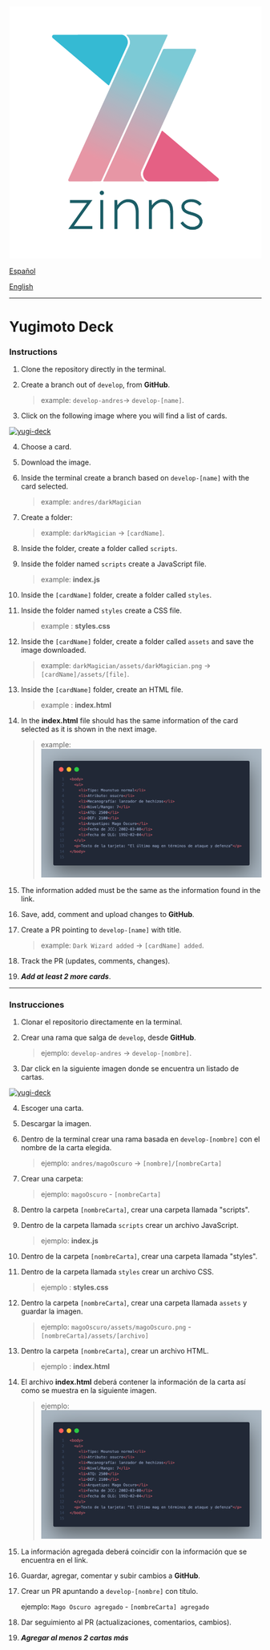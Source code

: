 ![zinns.io](zinns.png)

[Español](#instrucciones)

[English](#instructions)

---

# Yugimoto Deck

### Instructions

1. Clone the repository directly in the terminal.

2. Create a branch out of `develop`, from **GitHub**.

    > example: `develop-andres`-> `develop-[name]`.

3. Click on the following image where you will find a list of cards.

[![yugi-deck](https://images.ygoprodeck.com/images/assets/ygoprodeck_header_logo.png?v=1.13)](https://ygoprodeck.com/deck/yugi-motos-final-deck-replica-312371)

4. Choose a card.

5. Download the image.

6. Inside the terminal create a branch based on `develop-[name]` with the card selected.

    > example: `andres/darkMagician`

7. Create a folder:

    > example: `darkMagician` -> `[cardName]`.

8. Inside the folder, create a folder called `scripts`.

9. Inside the folder named `scripts` create a JavaScript file.

    > example: **index.js**

10. Inside the `[cardName]` folder, create a folder called `styles`.

11. Inside the folder named `styles` create a CSS file.

    > example : **styles.css**

12. Inside the `[cardName]` folder, create a folder called `assets` and save the image downloaded.

    > example: `darkMagician/assets/darkMagician.png` -> `[cardName]/assets/[file]`.

13. Inside the `[cardName]` folder, create an HTML file.

    > example : **index.html**

14. In the **index.html** file should has the same information of the card selected as it is shown in the next image.

    > example: ![Alt text](description.png)

15. The information added must be the same as the information found in the link.

16. Save, add, comment and upload changes to **GitHub**.

17. Create a PR pointing to `develop-[name]` with title.

    > example: `Dark Wizard added` -> `[cardName] added`.

18. Track the PR (updates, comments, changes).

19. ***Add at least 2 more cards***.

---
### Instrucciones

1. Clonar el repositorio directamente en la terminal.

2. Crear una rama que salga de `develop`, desde **GitHub**.

    > ejemplo: `develop-andres` -> `develop-[nombre]`.

3. Dar click en la siguiente imagen donde se encuentra un listado de cartas.

[![yugi-deck](https://images.ygoprodeck.com/images/assets/ygoprodeck_header_logo.png?v=1.13)](https://ygoprodeck.com/deck/yugi-motos-final-deck-replica-312371)

4. Escoger una carta.

5. Descargar la imagen.

6. Dentro de la terminal crear una rama basada en `develop-[nombre]` con el nombre de la carta elegida.

    > ejemplo: `andres/magoOscuro` -> `[nombre]/[nombreCarta]`

7. Crear una carpeta:

    > ejemplo: `magoOscuro` - `[nombreCarta]`

8. Dentro la carpeta `[nombreCarta]`, crear una carpeta llamada "scripts".

9. Dentro de la carpeta llamada `scripts` crear un archivo JavaScript.

    > ejemplo: **index.js**

10. Dentro de la carpeta `[nombreCarta]`, crear una carpeta llamada "styles".

11. Dentro de la carpeta llamada `styles` crear un archivo CSS.

    > ejemplo : **styles.css**

12. Dentro la carpeta `[nombreCarta]`, crear una carpeta llamada `assets` y guardar la imagen.

    > ejemplo: `magoOscuro/assets/magoOscuro.png` - `[nombreCarta]/assets/[archivo]`

13. Dentro la carpeta `[nombreCarta]`, crear un archivo HTML.

    > ejemplo : **index.html**

14. El archivo **index.html** deberá contener la información de la carta así como se muestra en la siguiente imagen.

    > ejemplo: ![Alt text](description.png)

15. La información agregada deberá coincidir con la información que se encuentra en el link.

16. Guardar, agregar, comentar y subir cambios a **GitHub**.

17. Crear un PR apuntando a `develop-[nombre]` con título.

     ejemplo: `Mago Oscuro agregado` - `[nombreCarta] agregado`

18. Dar seguimiento al PR (actualizaciones, comentarios, cambios).

19. ***Agregar al menos 2 cartas más***
